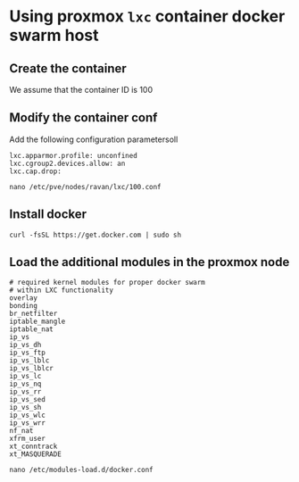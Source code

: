 
# Using proxmox `lxc` container docker swarm host

## Create the container

We assume that the container ID is 100

## Modify the container conf

Add the following configuration parametersoll

```
lxc.apparmor.profile: unconfined
lxc.cgroup2.devices.allow: an
lxc.cap.drop:
```

```
nano /etc/pve/nodes/ravan/lxc/100.conf
```

## Install docker

```
curl -fsSL https://get.docker.com | sudo sh
```

## Load the additional modules in the proxmox node 

```
# required kernel modules for proper docker swarm
# within LXC functionality
overlay
bonding
br_netfilter
iptable_mangle
iptable_nat
ip_vs
ip_vs_dh
ip_vs_ftp
ip_vs_lblc
ip_vs_lblcr
ip_vs_lc
ip_vs_nq
ip_vs_rr
ip_vs_sed
ip_vs_sh
ip_vs_wlc
ip_vs_wrr
nf_nat
xfrm_user
xt_conntrack
xt_MASQUERADE
```
```
nano /etc/modules-load.d/docker.conf
```


 
